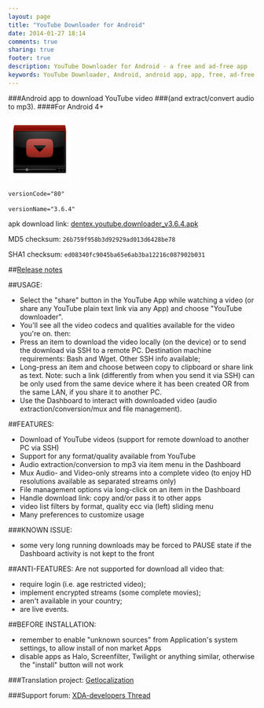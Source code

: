 ```yaml
---
layout: page
title: "YouTube Downloader for Android"
date: 2014-01-27 18:14
comments: true
sharing: true
footer: true
description: YouTube Downloader for Android - a free and ad-free app
keywords: YouTube Downloader, Android, android app, app, free, ad-free, no ads, dentex, video, YouTube, downloader
---
```

###Android app to download YouTube video
###(and extract/convert audio to mp3). 
####For Android 4+

![YTD](/images/apps/128x128-ic_launcher_ytd_mod-web.png)

`versionCode="80"`

`versionName="3.6.4"`

apk download link: [dentex.youtube.downloader_v3.6.4.apk](https://sourceforge.net/projects/ytdownloader/files/latest/download)

MD5 checksum: `26b759f958b3d92929ad013d6428be78`

SHA1 checksum: `ed08340fc9045ba65e6ab3ba12216c087902b031`

##[Release notes](/apps/YouTubeDownloader/release_notes.html)

##USAGE:
- Select the "share" button in the YouTube App while watching a video (or share any YouTube plain text link via any App) and choose "YouTube downloader".
- You'll see all the video codecs and qualities available for the video you're on.
then:
- Press an item to download the video locally (on the device) or to send the download via SSH to a remote PC. Destination machine requirements: Bash and Wget. Other SSH info available;
- Long-press an item and choose between copy to clipboard or share link as text.
Note: such a link (differently from when you send it via SSH) can be only used from the same device where it has been created OR from the same LAN, if you share it to another PC.
- Use the Dashboard to interact with downloaded video (audio extraction/conversion/mux and file management).

##FEATURES:
- Download of YouTube videos (support for remote download to another PC via SSH)
- Support for any format/quality available from YouTube
- Audio extraction/conversion to mp3 via item menu in the Dashboard
- Mux Audio- and Video-only streams into a complete video (to enjoy HD resolutions available as separated streams only)
- File management options via long-click on an item in the Dashboard
- Handle download link: copy and/or pass it to other apps
- video list filters by format, quality ecc via (left) sliding menu
- Many preferences to customize usage

###KNOWN ISSUE: 
- some very long running downloads may be forced to PAUSE state if the Dashboard activity is not kept to the front

##ANTI-FEATURES:
Are not supported for download all video that:

- require login (i.e. age restricted video);
- implement encrypted streams (some complete movies);
- aren't available in your country;
- are live events.

##BEFORE INSTALLATION:
- remember to enable "unknown sources" from Application's system settings, to allow install of non market Apps
- disable apps as Halo, Screenfilter, Twilight or anything similar, otherwise the "install" button will not work

###Translation project:
[Getlocalization](www.getlocalization.com/ytdownloader)

###Support forum:
[XDA-developers Thread](http://forum.xda-developers.com/showthread.php?p=377087)
